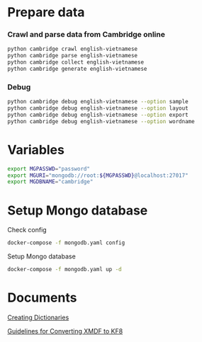 # Prepare data

### Crawl and parse data from Cambridge online

```bash
python cambridge crawl english-vietnamese
python cambridge parse english-vietnamese
python cambridge collect english-vietnamese
python cambridge generate english-vietnamese
```

### Debug

```bash
python cambridge debug english-vietnamese --option sample
python cambridge debug english-vietnamese --option layout
python cambridge debug english-vietnamese --option export
python cambridge debug english-vietnamese --option wordname
```

# Variables

```bash
export MGPASSWD="password"
export MGURI="mongodb://root:${MGPASSWD}@localhost:27017"
export MGDBNAME="cambridge"
```

# Setup Mongo database

Check config

```bash
docker-compose -f mongodb.yaml config
```

Setup Mongo database

```bash
docker-compose -f mongodb.yaml up -d
```

# Documents

[Creating Dictionaries](https://kdp.amazon.com/en_US/help/topic/G2HXJS944GL88DNV)

[Guidelines for Converting XMDF to KF8](https://kdp.amazon.com/en_US/help/topic/GRWTKMGXU2MV5KKP#kindlegen)